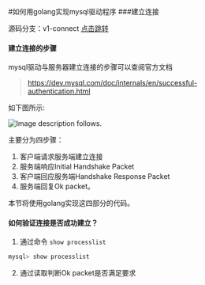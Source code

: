#如何用golang实现mysql驱动程序
###建立连接

源码分支：v1-connect [点击跳转](https://github.com/Petrie/mysqldriver/tree/v1-connect)

#### 建立连接的步骤

mysql驱动与服务器建立连接的步骤可以查阅官方文档

> https://dev.mysql.com/doc/internals/en/successful-authentication.html

如下图所示:

![Image description follows.](https://dev.mysql.com/doc/internals/en/images/mscgen-56607376c463ee17d9b311cdedce38839a0ca896.png)

主要分为四步骤：

1. 客户端请求服务端建立连接
2. 服务端响应Initial Handshake Packet
3. 客户端回应服务端Handshake Response Packet
4. 服务端回复Ok packet。

本节将使用golang实现这四部分的代码。

#### 如何验证连接是否成功建立？

1. 通过命令 `show processlist`

```sql 
mysql> show processlist
```

2. 通过读取判断Ok packet是否满足要求